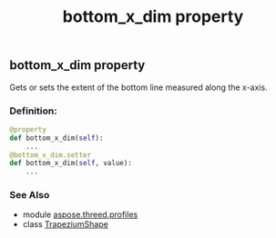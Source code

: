 ﻿---
title: bottom_x_dim property
second_title: Aspose.3D for Python via .NET API References
description: 
type: docs
weight: 100
url: /python-net/aspose.threed.profiles/trapeziumshape/bottom_x_dim/
is_root: false
---

## bottom_x_dim property


Gets or sets the extent of the bottom line measured along the x-axis.
### Definition:
```python
@property
def bottom_x_dim(self):
    ...
@bottom_x_dim.setter
def bottom_x_dim(self, value):
    ...
```

### See Also
* module [aspose.threed.profiles](../../)
* class [TrapeziumShape](/3d/python-net/aspose.threed.profiles/trapeziumshape)
